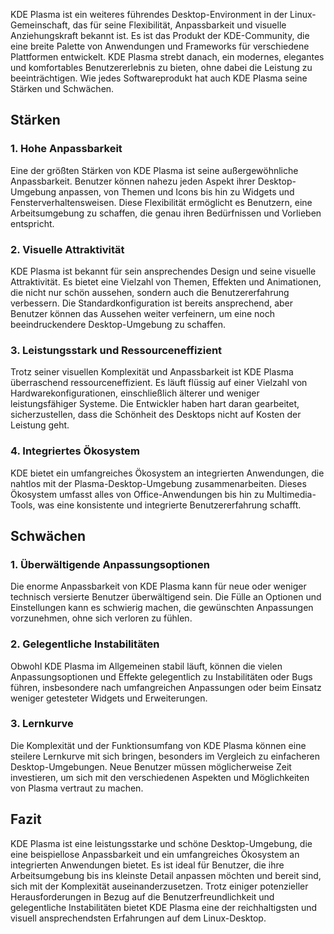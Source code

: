 KDE Plasma ist ein weiteres führendes Desktop-Environment in der Linux-Gemeinschaft, das für seine Flexibilität, Anpassbarkeit und visuelle Anziehungskraft bekannt ist. Es ist das Produkt der KDE-Community, die eine breite Palette von Anwendungen und Frameworks für verschiedene Plattformen entwickelt. KDE Plasma strebt danach, ein modernes, elegantes und komfortables Benutzererlebnis zu bieten, ohne dabei die Leistung zu beeinträchtigen. Wie jedes Softwareprodukt hat auch KDE Plasma seine Stärken und Schwächen.

## Stärken

### 1. Hohe Anpassbarkeit
Eine der größten Stärken von KDE Plasma ist seine außergewöhnliche Anpassbarkeit. Benutzer können nahezu jeden Aspekt ihrer Desktop-Umgebung anpassen, von Themen und Icons bis hin zu Widgets und Fensterverhaltensweisen. Diese Flexibilität ermöglicht es Benutzern, eine Arbeitsumgebung zu schaffen, die genau ihren Bedürfnissen und Vorlieben entspricht.

### 2. Visuelle Attraktivität
KDE Plasma ist bekannt für sein ansprechendes Design und seine visuelle Attraktivität. Es bietet eine Vielzahl von Themen, Effekten und Animationen, die nicht nur schön aussehen, sondern auch die Benutzererfahrung verbessern. Die Standardkonfiguration ist bereits ansprechend, aber Benutzer können das Aussehen weiter verfeinern, um eine noch beeindruckendere Desktop-Umgebung zu schaffen.

### 3. Leistungsstark und Ressourceneffizient
Trotz seiner visuellen Komplexität und Anpassbarkeit ist KDE Plasma überraschend ressourceneffizient. Es läuft flüssig auf einer Vielzahl von Hardwarekonfigurationen, einschließlich älterer und weniger leistungsfähiger Systeme. Die Entwickler haben hart daran gearbeitet, sicherzustellen, dass die Schönheit des Desktops nicht auf Kosten der Leistung geht.

### 4. Integriertes Ökosystem
KDE bietet ein umfangreiches Ökosystem an integrierten Anwendungen, die nahtlos mit der Plasma-Desktop-Umgebung zusammenarbeiten. Dieses Ökosystem umfasst alles von Office-Anwendungen bis hin zu Multimedia-Tools, was eine konsistente und integrierte Benutzererfahrung schafft.

## Schwächen

### 1. Überwältigende Anpassungsoptionen
Die enorme Anpassbarkeit von KDE Plasma kann für neue oder weniger technisch versierte Benutzer überwältigend sein. Die Fülle an Optionen und Einstellungen kann es schwierig machen, die gewünschten Anpassungen vorzunehmen, ohne sich verloren zu fühlen.

### 2. Gelegentliche Instabilitäten
Obwohl KDE Plasma im Allgemeinen stabil läuft, können die vielen Anpassungsoptionen und Effekte gelegentlich zu Instabilitäten oder Bugs führen, insbesondere nach umfangreichen Anpassungen oder beim Einsatz weniger getesteter Widgets und Erweiterungen.

### 3. Lernkurve
Die Komplexität und der Funktionsumfang von KDE Plasma können eine steilere Lernkurve mit sich bringen, besonders im Vergleich zu einfacheren Desktop-Umgebungen. Neue Benutzer müssen möglicherweise Zeit investieren, um sich mit den verschiedenen Aspekten und Möglichkeiten von Plasma vertraut zu machen.

## Fazit

KDE Plasma ist eine leistungsstarke und schöne Desktop-Umgebung, die eine beispiellose Anpassbarkeit und ein umfangreiches Ökosystem an integrierten Anwendungen bietet. Es ist ideal für Benutzer, die ihre Arbeitsumgebung bis ins kleinste Detail anpassen möchten und bereit sind, sich mit der Komplexität auseinanderzusetzen. Trotz einiger potenzieller Herausforderungen in Bezug auf die Benutzerfreundlichkeit und gelegentliche Instabilitäten bietet KDE Plasma eine der reichhaltigsten und visuell ansprechendsten Erfahrungen auf dem Linux-Desktop.
